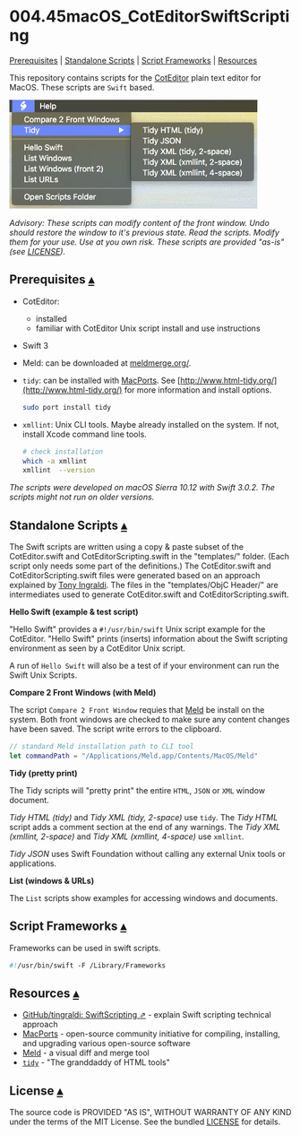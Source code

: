 # 004.45macOS_CotEditorSwiftScripting
[t]:http://www.github.com

<a id="toc"></a>
[Prerequisites](#Prerequisites) | [Standalone Scripts](#Scripts) | [Script Frameworks](#ScriptFrameworks) | [Resources](Resources)  

This repository contains scripts for the [CotEditor](https://coteditor.com/) plain text editor for MacOS.  These scripts are `Swift` based.

![CotEditor Script Menu](README_files/CotEditorScriptsMenu.png)

_Advisory: These scripts can modify content of the front window. Undo should restore the window to it's previous state.  Read the scripts. Modify them for your use. Use at you own risk. These scripts are provided "as-is" (see [LICENSE](LICENSE.txt))._

## Prerequisites <a id="Prerequisites">[▴](#toc)</a>


* CotEditor: 
    * installed
    * familiar with CotEditor Unix script install and use instructions  
* Swift 3
* Meld: can be downloaded at [meldmerge.org/](http://meldmerge.org/).
* `tidy`: can be installed with [MacPorts](https://github.com/macports/macports-ports/blob/master/www/tidy/Portfile).  See [http://www.html-tidy.org/](http://www.html-tidy.org/) for more information and install options.

    ``` sh
    sudo port install tidy
    ```

* `xmllint`: Unix CLI tools. Maybe already installed on the system.  If not, install Xcode command line tools.

    ``` sh
    # check installation
    which -a xmllint
    xmllint  --version
    ```

_The scripts were developed on macOS Sierra 10.12 with Swift 3.0.2.  The scripts might not run on older versions._

## Standalone Scripts <a id="Scripts">[▴](#toc)</a>


The Swift scripts are written using a copy & paste subset of the CotEditor.swift and CotEditorScripting.swift in the "templates/" folder. (Each script only needs some part of the definitions.) The CotEditor.swift and CotEditorScripting.swift files were generated based on an approach explained by [Tony Ingraldi](https://github.com/tingraldi/SwiftScripting).  The files in the "templates/ObjC Header/" are intermediates used to generate CotEditor.swift and CotEditorScripting.swift.

**Hello Swift (example & test script)**

"Hello Swift" provides a `#!/usr/bin/swift` Unix script example for the CotEditor. "Hello Swift" prints (inserts) information about the Swift scripting environment as seen by a CotEditor Unix script.

A run of `Hello Swift` will also be a test of if your environment can run the Swift Unix Scripts.

**Compare 2 Front Windows (with Meld)** 

The script `Compare 2 Front Window` requies that [Meld](http://meldmerge.org/) be install on the system.  Both front windows are checked to make sure any content changes have been saved. The script write errors to the clipboard.

``` swift
// standard Meld installation path to CLI tool
let commandPath = "/Applications/Meld.app/Contents/MacOS/Meld"
``` 

**Tidy (pretty print)**

The Tidy scripts will "pretty print" the entire `HTML`, `JSON` or `XML` window document.  

_Tidy HTML (tidy)_ and _Tidy XML (tidy, 2-space)_ use `tidy`. The _Tidy HTML_ script adds a comment section at the end of any warnings. The _Tidy XML (xmllint, 2-space)_ and _Tidy XML (xmllint, 4-space)_ use `xmllint`.

_Tidy JSON_ uses Swift Foundation without calling any external Unix tools or applications. 

**List (windows & URLs)**

The `List` scripts show examples for accessing windows and documents.

## Script Frameworks <a id="ScriptFrameworks">[▴](#toc)</a>


Frameworks can be used in swift scripts.

``` swift
#!/usr/bin/swift -F /Library/Frameworks
```

## Resources <a id="Resources">[▴](#toc)</a>


* [GitHub/tingraldi: SwiftScripting ⇗](https://github.com/tingraldi/SwiftScripting) - explain Swift scripting technical approach 
* [MacPorts](https://www.macports.org/) - open-source community initiative for compiling, installing, and upgrading various open-source software
* [Meld](http://meldmerge.org/) - a visual diff and merge tool
* [`tidy`](http://www.html-tidy.org/) - "The granddaddy of HTML tools"

## License <a id="License">[▴](#toc)</a>


The source code is PROVIDED "AS IS", WITHOUT WARRANTY OF ANY KIND under the terms of the MIT License. See the bundled [LICENSE](LICENSE.txt) for details.
